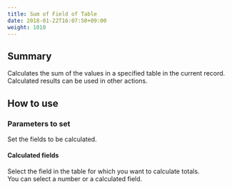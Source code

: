 ```yaml
---
title: Sum of Field of Table
date: 2018-01-22T16:07:50+09:00
weight: 1010
---
```

## Summary

Calculates the sum of the values in a specified table in the current record.  
Calculated results can be used in other actions.

## How to use

### Parameters to set

Set the fields to be calculated.

#### Calculated fields

Select the field in the table for which you want to calculate totals.  
You can select a number or a calculated field.

